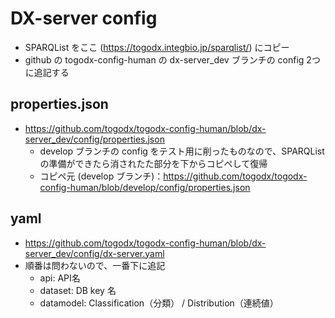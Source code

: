 # DX-server config

- SPARQList をここ (https://togodx.integbio.jp/sparqlist/) にコピー
- github の togodx-config-human の dx-server_dev ブランチの config 2つに追記する

## properties.json
- <a href="https://github.com/togodx/togodx-config-human/blob/dx-server_dev/config/properties.json">https://github.com/togodx/togodx-config-human/blob/dx-server_dev/config/properties.json</a>
  - develop ブランチの config をテスト用に削ったものなので、SPARQList の準備ができたら消されたた部分を下からコピペして復帰
  - コピペ元 (develop ブランチ)：<a href="https://github.com/togodx/togodx-config-human/blob/develop/config/properties.json">https://github.com/togodx/togodx-config-human/blob/develop/config/properties.json</a>

## yaml
- <a href="https://github.com/togodx/togodx-config-human/blob/dx-server_dev/config/dx-server.yaml">https://github.com/togodx/togodx-config-human/blob/dx-server_dev/config/dx-server.yaml</a>
- 順番は問わないので、一番下に追記
  - api: API名
  - dataset: DB key 名
  - datamodel: Classification（分類） / Distribution（連続値）
